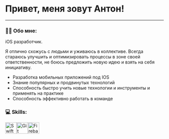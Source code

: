 # Привет, меня зовут Антон!

---

### :man_technologist: Обо мне:

iOS разработчик. 

Я отлично схожусь с людьми и уживаюсь в коллективе. Всегда стараюсь улучшить и оптимизировать процессы в зоне своей ответственности, не боюсь предложить новую идею и взять на себя инициативу.
- Разработка мобильных приложений под IOS
- Знание популярных и продвинутых технологий
- Способность быстро учить новые технологии и инструменты и применять на практике
- Способность эффективно работать в команде

### 💻 Skills:
<p align="left">
<a href="https://developer.apple.com/swift/" target="_blank" rel="noreferrer"><img src="https://raw.githubusercontent.com/danielcranney/readme-generator/main/public/icons/skills/swift-colored.svg" width="36" height="36" alt="Swift" /></a><a href="https://git-scm.com/" target="_blank" rel="noreferrer"><img src="https://raw.githubusercontent.com/danielcranney/readme-generator/main/public/icons/skills/git-colored.svg" width="36" height="36" alt="Git" /></a><a href="https://firebase.google.com/" target="_blank" rel="noreferrer"><img src="https://raw.githubusercontent.com/danielcranney/readme-generator/main/public/icons/skills/firebase-colored.svg" width="36" height="36" alt="Firebase" /></a>
</p>


